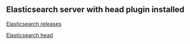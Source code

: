 ## Elasticsearch server with head plugin installed

[Elasticsearch releases](https://www.elastic.co/downloads/past-releases#elasticsearch)

[Elasticsearch head](https://github.com/mobz/elasticsearch-head)